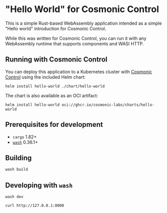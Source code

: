 # "Hello World" for Cosmonic Control

This is a simple Rust-based WebAssembly application intended as a simple "Hello world" introduction for Cosmonic Control. 

While this was written for Cosmonic Control, you can run it with any WebAssembly runtime that supports components and WASI HTTP.

## Running with Cosmonic Control

You can deploy this application to a Kubernetes cluster with [Cosmonic Control](https://cosmonic.com/docs/) using the included Helm chart:

```shell
helm install hello-world ./chart/hello-world
```

The chart is also available as an OCI artifact:

```shell
helm install hello-world oci://ghcr.io/cosmonic-labs/charts/hello-world
```

## Prerequisites for development

- `cargo` 1.82+
- [`wash`](https://wasmcloud.com/docs/installation) 0.36.1+

## Building

```bash
wash build
```

## Developing with `wash`

```shell
wash dev
```

```shell
curl http://127.0.0.1:8000
```
